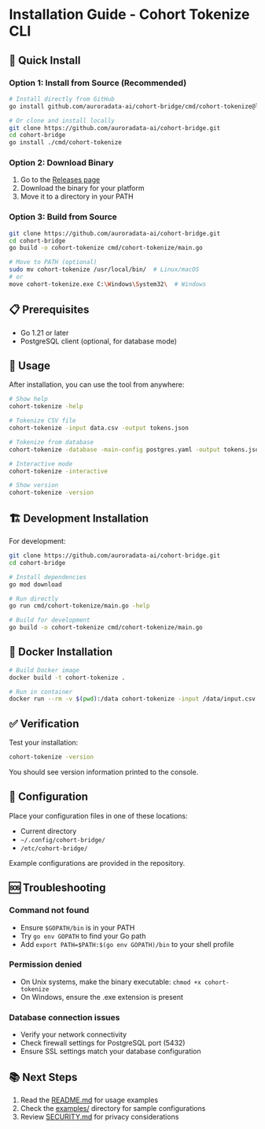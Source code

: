 # Installation Guide - Cohort Tokenize CLI

## 🚀 Quick Install

### Option 1: Install from Source (Recommended)

```bash
# Install directly from GitHub
go install github.com/auroradata-ai/cohort-bridge/cmd/cohort-tokenize@latest

# Or clone and install locally
git clone https://github.com/auroradata-ai/cohort-bridge.git
cd cohort-bridge
go install ./cmd/cohort-tokenize
```

### Option 2: Download Binary

1. Go to the [Releases page](https://github.com/auroradata-ai/cohort-bridge/releases)
2. Download the binary for your platform
3. Move it to a directory in your PATH

### Option 3: Build from Source

```bash
git clone https://github.com/auroradata-ai/cohort-bridge.git
cd cohort-bridge
go build -o cohort-tokenize cmd/cohort-tokenize/main.go

# Move to PATH (optional)
sudo mv cohort-tokenize /usr/local/bin/  # Linux/macOS
# or
move cohort-tokenize.exe C:\Windows\System32\  # Windows
```

## 📋 Prerequisites

- Go 1.21 or later
- PostgreSQL client (optional, for database mode)

## 🔧 Usage

After installation, you can use the tool from anywhere:

```bash
# Show help
cohort-tokenize -help

# Tokenize CSV file
cohort-tokenize -input data.csv -output tokens.json

# Tokenize from database
cohort-tokenize -database -main-config postgres.yaml -output tokens.json

# Interactive mode
cohort-tokenize -interactive

# Show version
cohort-tokenize -version
```

## 🏗️ Development Installation

For development:

```bash
git clone https://github.com/auroradata-ai/cohort-bridge.git
cd cohort-bridge

# Install dependencies
go mod download

# Run directly
go run cmd/cohort-tokenize/main.go -help

# Build for development
go build -o cohort-tokenize cmd/cohort-tokenize/main.go
```

## 🐳 Docker Installation

```bash
# Build Docker image
docker build -t cohort-tokenize .

# Run in container
docker run --rm -v $(pwd):/data cohort-tokenize -input /data/input.csv -output /data/tokens.json
```

## ✅ Verification

Test your installation:

```bash
cohort-tokenize -version
```

You should see version information printed to the console.

## 🔧 Configuration

Place your configuration files in one of these locations:
- Current directory
- `~/.config/cohort-bridge/`
- `/etc/cohort-bridge/`

Example configurations are provided in the repository.

## 🆘 Troubleshooting

### Command not found
- Ensure `$GOPATH/bin` is in your PATH
- Try `go env GOPATH` to find your Go path
- Add `export PATH=$PATH:$(go env GOPATH)/bin` to your shell profile

### Permission denied
- On Unix systems, make the binary executable: `chmod +x cohort-tokenize`
- On Windows, ensure the .exe extension is present

### Database connection issues
- Verify your network connectivity
- Check firewall settings for PostgreSQL port (5432)
- Ensure SSL settings match your database configuration

## 📚 Next Steps

1. Read the [README.md](README.md) for usage examples
2. Check the [examples/](examples/) directory for sample configurations
3. Review [SECURITY.md](SECURITY.md) for privacy considerations 